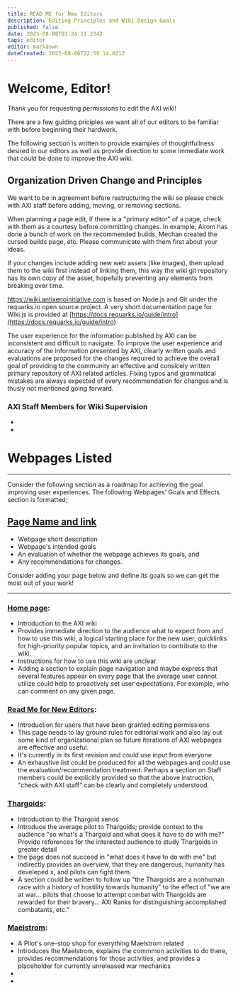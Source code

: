 ```yaml
---
title: READ ME for New Editors
description: Editing Principles and Wiki Design Goals
published: false
date: 2023-08-08T03:24:11.234Z
tags: editor
editor: markdown
dateCreated: 2023-08-06T22:59:14.821Z
---
```


# Welcome, Editor!

Thank you for requesting permissions to edit the AXI wiki!

There are a few guiding priciples we want all of our editors to be familiar with before beginning their hardwork.

The following section is written to provide examples of thoughtfullness desired in our editors as well as provide direction to some immediate work that could be done to improve the AXI wiki.

## Organization Driven Change and Principles

We want to be in agreement before restructuring the wiki so please check with AXI staff before adding, moving, or removing sections.

When planning a page edit, if there is a "primary editor" of a page, check with them as a courtesy before committing changes. In example, Airom has done a bunch of work on the recommended builds, Mechan created the cursed builds page, etc. Please communicate with them first about your ideas.

If your changes include adding new web assets (like images), then upload them to the wiki first instead of linking them, this way the wiki git repository has its own copy of the asset, hopefully preventing any elements from breaking over time.

https://wiki.antixenoinitiative.com is based on Node.js and Git under the requarks.io open source project. A very short documentation page for Wiki.js is provided at [https://docs.requarks.io/guide/intro](https://docs.requarks.io/guide/intro)

The user experience for the information published by AXI can be inconsistent and difficult to navigate. To improve the user experience and accuracy of the information presented by AXI, clearly written goals and evaluations are proposed for the changes required to achieve the overall goal of providing to the community an effective and consicely written primary repository of AXI related articles. Fixing typos and grammatical mistakes are always expected of every recommendation for changes and is thusly not mentioned going forward.

### AXI Staff Members for Wiki Supervision
- 
- 


# Webpages Listed
---
Consider the following section as a roadmap for achieving the goal improving user experiences.
The following Webpages' Goals and Effects section is formatted; 

[Page Name and link]()
---
  - Webpage short description
  - Webpage's intended goals
  - An evaluation of whether the webpage achieves its goals, and
  - Any recommendations for changes.

Consider adding your page below and define its goals so we can get the most out of your work!

---

### [Home page](/en/home):
- Introduction to the AXI wiki
- Provides immediate direction to the audience what to expect from and how to use this wiki, a logical starting place for the new user, quicklinks for high-priority popular topics, and an invitation to contribute to the wiki.
- Instructions for how to use this wiki are unclear
- Adding a section to explain page navigation and maybe express that several features appear on every page that the average user cannot utilize could help to proactively set user expectations. For example, who can comment on any given page.

### [Read Me for New Editors](/en/READ_ME_New_Editors): 
- Introduction for users that have been granted editing permissions
- This page needs to lay ground rules for editorial work and also lay out some kind of organizational plan so future iterations of AXI webpages are effective and useful.
- It's currently in its first revision and could use input from everyone
- An exhaustive list could be produced for all the webpages and could use the evaluation/recommendation treatment. Perhaps a section on Staff members could be explicitly provided so that the above instruction, "check with AXI staff" can be clearly and completely understood.

### [Thargoids](/en/Thargoids):
- Introduction to the Thargoid xenos
- Introduce the average pilot to Thargoids; provide context to the audience "so what's a Thargoid and what does it have to do with me?" Provide references for the interested audience to study Thargoids in greater detail
- the page does not succeed in "what does it have to do with me" but indirectly provides an overview, that they are dangerous, humanity has develeped x, and pilots can fight them. 
- A section could be written to follow up "the Thargoids are a nonhuman race with a history of hostility towards humanity" to the effect of "we are at war... pilots that choose to attempt combat with Thargoids are rewarded for their bravery... AXI Ranks for distinguishing accomplished combatants, etc."

### [Maelstrom](/en/Maelstrom):
- A Pilot's one-stop shop for everything Maelstrom related
- Introduces the Maelstrom, explains the commmon activities to do there, provides recommendations for those activities, and provides a placeholder for currently unreleased war mechanics
- 
- 